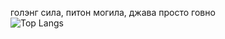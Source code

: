 голэнг сила, питон могила, джава просто говно  
![Top Langs](https://github-readme-stats.vercel.app/api/top-langs/?username=taranqul&theme=tokyonight)
<!--
**taranqul/taranqul** is a ✨ _special_ ✨ repository because its `README.md` (this file) appears on your GitHub profile.

Here are some ideas to get you started:

- 🔭 I’m currently working on ...
- 🌱 I’m currently learning ...
- 👯 I’m looking to collaborate on ...
- 🤔 I’m looking for help with ...
- 💬 Ask me about ...
- 📫 How to reach me: ...
- 😄 Pronouns: ...
- ⚡ Fun fact: ...
-->
